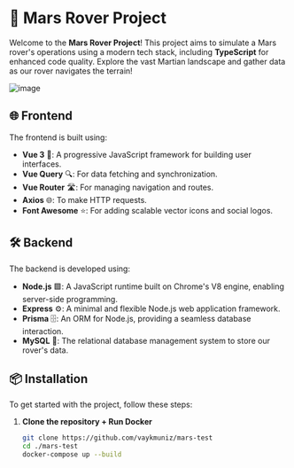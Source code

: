 # 🚀 Mars Rover Project

Welcome to the **Mars Rover Project**! This project aims to simulate a Mars rover's operations using a modern tech stack, including **TypeScript** for enhanced code quality. Explore the vast Martian landscape and gather data as our rover navigates the terrain!

![image](https://github.com/user-attachments/assets/18f4f16e-7c84-4c2a-a501-d4ed3271cdc6)

## 🌐 Frontend

The frontend is built using:

- **Vue 3** 🌟: A progressive JavaScript framework for building user interfaces.
- **Vue Query** 🔍: For data fetching and synchronization.
- **Vue Router** 🛣️: For managing navigation and routes.
- **Axios** 🌐: To make HTTP requests.
- **Font Awesome** ⭐: For adding scalable vector icons and social logos.

## 🛠️ Backend

The backend is developed using:

- **Node.js** 🟩: A JavaScript runtime built on Chrome's V8 engine, enabling server-side programming.
- **Express** ⚙️: A minimal and flexible Node.js web application framework.
- **Prisma** 🗄️: An ORM for Node.js, providing a seamless database interaction.
- **MySQL** 🐬: The relational database management system to store our rover's data.

## 📦 Installation

To get started with the project, follow these steps:

1. **Clone the repository + Run Docker**
   ```bash
   git clone https://github.com/vaykmuniz/mars-test
   cd ./mars-test
   docker-compose up --build

